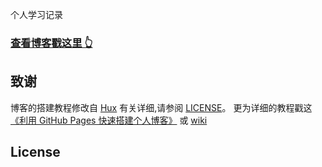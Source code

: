 >
个人学习记录
### [查看博客戳这里 👆](https://diqiangl.github.io/)


## 致谢
博客的搭建教程修改自 [Hux](https://github.com/Huxpro/huxpro.github.io) 
有关详细,请参阅 [LICENSE](https://github.com/qiubaiying/qiubaiying.github.io/blob/master/LICENSE)。
更为详细的教程戳这 [《利用 GitHub Pages 快速搭建个人博客》](http://www.jianshu.com/p/e68fba58f75c) 或 [wiki](https://github.com/qiubaiying/qiubaiying.github.io/wiki/%E5%8D%9A%E5%AE%A2%E6%90%AD%E5%BB%BA%E8%AF%A6%E7%BB%86%E6%95%99%E7%A8%8B)


## License


